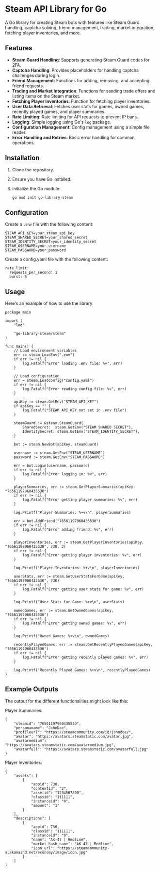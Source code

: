 # Steam API Library for Go

A Go library for creating Steam bots with features like Steam Guard handling, captcha solving, friend management, trading, market integration, fetching player inventories, and more.

## Features

- **Steam Guard Handling**: Supports generating Steam Guard codes for 2FA.
- **Captcha Handling**: Provides placeholders for handling captcha challenges during login.
- **Friend Management**: Functions for adding, removing, and accepting friend requests.
- **Trading and Market Integration**: Functions for sending trade offers and listing items on the Steam market.
- **Fetching Player Inventories**: Function for fetching player inventories.
- **User Data Retrieval**: Fetches user stats for games, owned games, recently played games, and player summaries.
- **Rate Limiting**: Rate limiting for API requests to prevent IP bans.
- **Logging**: Simple logging using Go's `log` package.
- **Configuration Management**: Config management using a simple file reader.
- **Error Handling and Retries**: Basic error handling for common operations.

## Installation

1. Clone the repository.
2. Ensure you have Go installed.
3. Initialize the Go module:

    ```sh
    go mod init go-library-steam
    ```

## Configuration

Create a `.env` file with the following content:

```env
STEAM_API_KEY=your_steam_api_key
STEAM_SHARED_SECRET=your_shared_secret
STEAM_IDENTITY_SECRET=your_identity_secret
STEAM_USERNAME=your_username
STEAM_PASSWORD=your_password
```

Create a config.yaml file with the following content:

```
rate_limit:
  requests_per_second: 1
  burst: 5
```

## Usage

Here's an example of how to use the library:
```
package main

import (
    "log"

    "go-library-steam/steam"
)

func main() {
    // Load environment variables
    err := steam.LoadEnv(".env")
    if err != nil {
        log.Fatalf("Error loading .env file: %v", err)
    }

    // Load configuration
    err = steam.LoadConfig("config.yaml")
    if err != nil {
        log.Fatalf("Error reading config file: %v", err)
    }

    apiKey := steam.GetEnv("STEAM_API_KEY")
    if apiKey == "" {
        log.Fatalf("STEAM_API_KEY not set in .env file")
    }

    steamGuard := &steam.SteamGuard{
        SharedSecret:  steam.GetEnv("STEAM_SHARED_SECRET"),
        IdentitySecret: steam.GetEnv("STEAM_IDENTITY_SECRET"),
    }

    bot := steam.NewBot(apiKey, steamGuard)

    username := steam.GetEnv("STEAM_USERNAME")
    password := steam.GetEnv("STEAM_PASSWORD")

    err = bot.Login(username, password)
    if err != nil {
        log.Fatalf("Error logging in: %v", err)
    }

    playerSummaries, err := steam.GetPlayerSummaries(apiKey, "76561197960435530")
    if err != nil {
        log.Fatalf("Error getting player summaries: %v", err)
    }

    log.Printf("Player Summaries: %+v\n", playerSummaries)

    err = bot.AddFriend("76561197960435530")
    if err != nil {
        log.Fatalf("Error adding friend: %v", err)
    }

    playerInventories, err := steam.GetPlayerInventories(apiKey, "76561197960435530", 730, 2)
    if err != nil {
        log.Fatalf("Error getting player inventories: %v", err)
    }

    log.Printf("Player Inventories: %+v\n", playerInventories)

    userStats, err := steam.GetUserStatsForGame(apiKey, "76561197960435530", 730)
    if err != nil {
        log.Fatalf("Error getting user stats for game: %v", err)
    }

    log.Printf("User Stats for Game: %+v\n", userStats)

    ownedGames, err := steam.GetOwnedGames(apiKey, "76561197960435530")
    if err != nil {
        log.Fatalf("Error getting owned games: %v", err)
    }

    log.Printf("Owned Games: %+v\n", ownedGames)

    recentlyPlayedGames, err := steam.GetRecentlyPlayedGames(apiKey, "76561197960435530")
    if err != nil {
        log.Fatalf("Error getting recently played games: %v", err)
    }

    log.Printf("Recently Played Games: %+v\n", recentlyPlayedGames)
}
```

## Example Outputs
The output for the different functionalities might look like this:

Player Summaries:
```
{
    "steamid": "76561197960435530",
    "personaname": "JohnDoe",
    "profileurl": "https://steamcommunity.com/id/johndoe/",
    "avatar": "https://avatars.steamstatic.com/avatar.jpg",
    "avatarmedium": "https://avatars.steamstatic.com/avatarmedium.jpg",
    "avatarfull": "https://avatars.steamstatic.com/avatarfull.jpg"
}
```
Player Inventories:
```
{
    "assets": [
        {
            "appid": 730,
            "contextid": "2",
            "assetid": "1234567890",
            "classid": "111111",
            "instanceid": "0",
            "amount": "1"
        }
    ],
    "descriptions": [
        {
            "appid": 730,
            "classid": "111111",
            "instanceid": "0",
            "name": "AK-47 | Redline",
            "market_hash_name": "AK-47 | Redline",
            "icon_url": "https://steamcommunity-a.akamaihd.net/economy/image/icon.jpg"
        }
    ]
}
```
